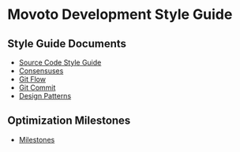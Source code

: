 Movoto Development Style Guide
===

## Style Guide Documents

  - [Source Code Style Guide](/style-guides/source-code-style-guides/)
  - [Consensuses](/style-guides/consensuses/)
  - [Git Flow](/style-guides/git-flow/)
  - [Git Commit](/style-guides/git-commit/)
  - [Design Patterns](/style-guides/design-patterns.md)


## Optimization Milestones

  - [Milestones](milestones.md)
